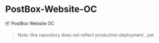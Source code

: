 # PostBox-Website-OC
📦 PostBox Website OC

> Note: this repository does not reflect production deployment...yet
